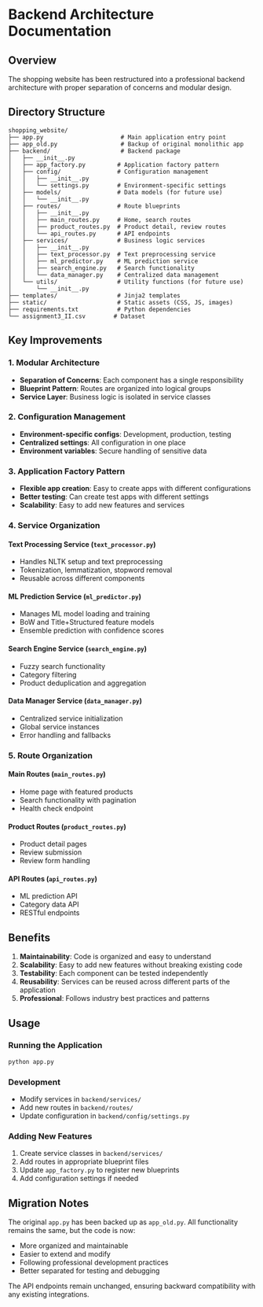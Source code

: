 # Backend Architecture Documentation

## Overview
The shopping website has been restructured into a professional backend architecture with proper separation of concerns and modular design.

## Directory Structure

```
shopping_website/
├── app.py                      # Main application entry point
├── app_old.py                  # Backup of original monolithic app
├── backend/                    # Backend package
│   ├── __init__.py
│   ├── app_factory.py         # Application factory pattern
│   ├── config/                # Configuration management
│   │   ├── __init__.py
│   │   └── settings.py        # Environment-specific settings
│   ├── models/                # Data models (for future use)
│   │   └── __init__.py
│   ├── routes/                # Route blueprints
│   │   ├── __init__.py
│   │   ├── main_routes.py     # Home, search routes
│   │   ├── product_routes.py  # Product detail, review routes
│   │   └── api_routes.py      # API endpoints
│   ├── services/              # Business logic services
│   │   ├── __init__.py
│   │   ├── text_processor.py  # Text preprocessing service
│   │   ├── ml_predictor.py    # ML prediction service
│   │   ├── search_engine.py   # Search functionality
│   │   └── data_manager.py    # Centralized data management
│   └── utils/                 # Utility functions (for future use)
│       └── __init__.py
├── templates/                 # Jinja2 templates
├── static/                    # Static assets (CSS, JS, images)
├── requirements.txt           # Python dependencies
└── assignment3_II.csv        # Dataset
```

## Key Improvements

### 1. Modular Architecture
- **Separation of Concerns**: Each component has a single responsibility
- **Blueprint Pattern**: Routes are organized into logical groups
- **Service Layer**: Business logic is isolated in service classes

### 2. Configuration Management
- **Environment-specific configs**: Development, production, testing
- **Centralized settings**: All configuration in one place
- **Environment variables**: Secure handling of sensitive data

### 3. Application Factory Pattern
- **Flexible app creation**: Easy to create apps with different configurations
- **Better testing**: Can create test apps with different settings
- **Scalability**: Easy to add new features and services

### 4. Service Organization

#### Text Processing Service (`text_processor.py`)
- Handles NLTK setup and text preprocessing
- Tokenization, lemmatization, stopword removal
- Reusable across different components

#### ML Prediction Service (`ml_predictor.py`)
- Manages ML model loading and training
- BoW and Title+Structured feature models
- Ensemble prediction with confidence scores

#### Search Engine Service (`search_engine.py`)
- Fuzzy search functionality
- Category filtering
- Product deduplication and aggregation

#### Data Manager Service (`data_manager.py`)
- Centralized service initialization
- Global service instances
- Error handling and fallbacks

### 5. Route Organization

#### Main Routes (`main_routes.py`)
- Home page with featured products
- Search functionality with pagination
- Health check endpoint

#### Product Routes (`product_routes.py`)
- Product detail pages
- Review submission
- Review form handling

#### API Routes (`api_routes.py`)
- ML prediction API
- Category data API
- RESTful endpoints

## Benefits

1. **Maintainability**: Code is organized and easy to understand
2. **Scalability**: Easy to add new features without breaking existing code
3. **Testability**: Each component can be tested independently
4. **Reusability**: Services can be reused across different parts of the application
5. **Professional**: Follows industry best practices and patterns

## Usage

### Running the Application
```bash
python app.py
```

### Development
- Modify services in `backend/services/`
- Add new routes in `backend/routes/`
- Update configuration in `backend/config/settings.py`

### Adding New Features
1. Create service classes in `backend/services/`
2. Add routes in appropriate blueprint files
3. Update `app_factory.py` to register new blueprints
4. Add configuration settings if needed

## Migration Notes

The original `app.py` has been backed up as `app_old.py`. All functionality remains the same, but the code is now:
- More organized and maintainable
- Easier to extend and modify
- Following professional development practices
- Better separated for testing and debugging

The API endpoints remain unchanged, ensuring backward compatibility with any existing integrations.
